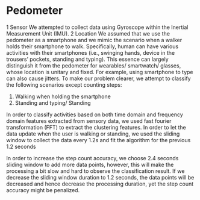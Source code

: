 # Pedometer
1 Sensor
We attempted to collect data using Gyroscope within the Inertial Measurement Unit (IMU).
2 Location
We assumed that we use the pedometer as a smartphone and we mimic the scenario when a walker holds their smartphone to walk.
Specifically, human can have various activities with their smartphones (i.e., swinging hands,
device in the trousers’ pockets, standing and typing). This essence can largely distinguish it
from the pedometer for wearables/ smartwatch/ glasses, whose location is unitary and fixed.
For example, using smartphone to type can also cause jitters.
To make our problem clearer, we attempt to classify the following scenarios except counting
steps:
1. Walking when holding the smartphone
2. Standing and typing/ Standing

In order to classify activities based on both time domain and frequency domain features
extracted from sensory data, we used fast fourier transformation (FFT) to extract the clustering
features.
In order to let the data update when the user is walking or standing, we used the sliding window
to collect the data every 1.2s and fit the algorithm for the previous 1.2 seconds

In order to increase the step count accuracy, we choose 2.4 seconds sliding window to add more data points, however, this will make the processing a bit slow and hard to observe the classification result. If we decrease the sliding window duration to 1.2 seconds, the data points will be decreased and hence decrease the processing duration, yet the step count accuracy might be penalized.

